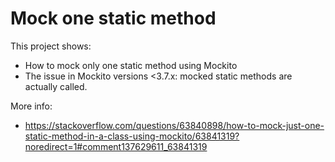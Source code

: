 # Mock one static method

This project shows:
- How to mock only one static method using Mockito
- The issue in Mockito versions <3.7.x: mocked static methods are actually called. 

More info:
- https://stackoverflow.com/questions/63840898/how-to-mock-just-one-static-method-in-a-class-using-mockito/63841319?noredirect=1#comment137629611_63841319

